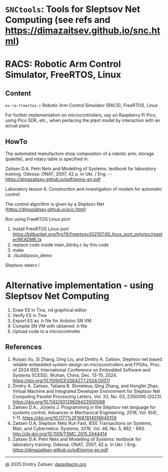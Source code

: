 # `SNCtools`: Tools for Sleptsov Net Computing (see refs and https://dimazaitsev.github.io/snc.html)
# RACS: Robotic Arm Control Simulator, FreeRTOS, Linux


## Content 

`es-ra-freertos.c` Robotic Arm Control Simulator (RACS), FreeRTOS, Linux

For further implementation on microcontrollers, say on Raspberry Pi Pico, using Pico SDK, etc., when perlacing the plant model by interaction with an actual plant. 


## HowTo

The automated manufacture shop composition of a robotic arm, storage (palette), and rotary table is specified in:

Zaitsev D.A. Petri Nets and Modelling of Systems: textbook for laboratory training. Odessa: ONAT, 2007, 42 p. In Ukr. / Eng. -- https://dimazaitsev.github.io/pdf/pnms-en.pdf

Laboratory lesson 6. Construction and investigation of models for automatic control 

The control algorithm is given by a Sleptsov Net (https://dimazaitsev.github.io/snc.html)

Run using FreeRTOS Linux port: 

1) Install FreeRTOS Linux port https://bitbucket.org/fjrg76/freertosv202107.00_linux_port_only/src/master/README.tx
2) replace code inside main_blinky.c by this code
4) make
5) ./build/posix_demo

Sleptsov steers !


# Alternative implementation - using Sleptsov Net Computing

1) Draw ES in Tina, nd graphical editor
2) Verify ES in Tina
3) Export ES as .h file for Arduino SN VM
4) Compile SN VM with obtained .h file
5) Upload code to a microcontroller

   
## References
 
1. Ruiyao Xu, Si Zhang, Ding Liu, and Dmitry A. Zaitsev, Sleptsov net based reliable embedded system design on microcontrollers and FPGAs, Proc. of 2024 IEEE International Conference on Embedded Software and Systems (ICESS), Wuhan, China, Dec. 13-15, 2024. https://doi.org/10.1109/ICESS64277.2024.00011
2. Dmitry A. Zaitsev, Tatiana R. Shmeleva, Qing Zhang, and Hongfei Zhao, Virtual Machine and Integrated Developer Environment for Sleptsov Net Computing Parallel Processing Letters, Vol. 33, No. 03, 2350006 (2023). https://doi.org/10.1142/S0129626423500068
3. Zaitsev D.A., Jürjens J. Programming in the Sleptsov net language for systems control, Advances in Mechanical Engineering, 2016, Vol. 8(4), 1-11. https://doi.org/10.1177%2F1687814016640159
4. Zaitsev D.A. Sleptsov Nets Run Fast, IEEE Transactions on Systems, Man, and Cybernetics: Systems, 2016, Vol. 46, No. 5, 682 - 693. http://dx.doi.org/10.1109/TSMC.2015.2444414
5. Zaitsev D.A. Petri Nets and Modelling of Systems: textbook for laboratory training. Odessa: ONAT, 2007, 42 p. In Ukr. / Eng. https://dimazaitsev.github.io/pdf/pnms-en.pdf

----------------------------------------------------------------------- 
@ 2025 Dmitry Zaitsev: daze@acm.org 
